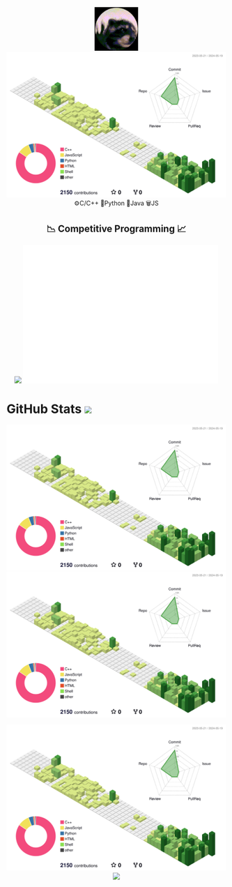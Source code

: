 <div align="center">
  	<img src="/experiment/giphy.gif" alt="Hi" width="100" />
	<div align="center">

<picture>
  <source media="(prefers-color-scheme: dark)" srcset="https://readme-typing-svg.demolab.com?font=Fira+Code&weight=900&size=25&pause=1000&color=0EF7F4&center=true&vCenter=true&random=false&width=435&lines=An+Engineer;I+write+Bugs!;Explore+What+I've+Build;They+say+I'm+Introvert">
  <source media="(prefers-color-scheme: light)" srcset="https://readme-typing-svg.demolab.com?font=Fira+Code&weight=900&size=21&pause=1000&color=34F700&center=true&vCenter=true&random=false&width=435&lines=An+Engineer;I+write+Bugs!;Explore+What+I've+Build;They+say+I'm+Introvert">
  <img alt="GitHub Profile Image" src="/profile-3d-contrib/profile-green-animate.svg">
</picture>
</div>
	<div> ⚙️C/C++  🐍Python  👾Java  🗑️JS </div>

</div>
<div align="center"><b><h2>📉 Competitive Programming 📈</h2></b></div>
<p align="middle">
   <a href="https://leetcode.com/u/raoxaman/" target="_blank" rel="noopener noreferrer">
<img height="315em" src="https://leetcard.jacoblin.cool/raoxaman?theme=dark&font=Duru%20Sans&ext=contest&border=0&radius=13" /></a>
	   <a href="https://codeforces.com/profile/amanloves69" target="_blank" rel="noopener noreferrer">
<img height="317em" src="https://raw.githubusercontent.com/amanraox/cp-statistics/main/output/light_card.svg#gh-dark-mode-only" /></a>

</p>

<!--
<img height="317em" src="https://raw.githubusercontent.com/amanraox/cp-statistics/main/output/light_card.svg#gh-dark-mode-only" />
<p style="width: 300px;">
<picture>
  <source media="(prefers-color-scheme: dark)" srcset="https://leetcard.jacoblin.cool/raoxaman?theme=light&font=Karma&ext=contest">
</picture>

<picture>
  <source media="(prefers-color-scheme: dark)" srcset="https://raw.githubusercontent.com/sudiptob2/cf-stats/main/output/light_card.svg">
  <img alt="GitHub Profile Image" src="https://raw.githubusercontent.com/sudiptob2/cf-stats/main/output/light_card.svg" width="400">
</picture>
<picture>
  <source media="(prefers-color-scheme: dark)" srcset="https://raw.githubusercontent.com/sudiptob2/cf-stats/main/output/light_card.svg">
  <img alt="GitHub Profile Image" src="https://skillicons.dev/icons?i=java,nodejs&theme=light">
</picture>
</p>
-->


# GitHub Stats <img src = "https://media2.giphy.com/media/MIGbtLZoVjbl0bYbAd/giphy.gif?cid=ecf05e47aesxaltjbkcl14elm14io1ph1oj1i3buk2388c21&rid=giphy.gif&ct=s" width =40px>
<picture>
  <source media="(prefers-color-scheme: dark)" srcset="/profile-3d-contrib/profile-night-green.svg">
  <source media="(prefers-color-scheme: light)" srcset="/profile-3d-contrib/profile-green-animate.svg">
  <img alt="GitHub Profile Image" src="/profile-3d-contrib/profile-green-animate.svg">
</picture>
 <!-- <img src="/profile-3d-contrib/profile-green-animate.svg" alt="Hi" /> 
 rel="noopener noreferrer"
 -->
 
 <div align="center">
 <picture>
  <source media="(prefers-color-scheme: dark)" srcset="http://github-profile-summary-cards.vercel.app/api/cards/profile-details?username=amanraox&theme=2077">
  <source media="(prefers-color-scheme: light)" srcset="http://github-profile-summary-cards.vercel.app/api/cards/profile-details?username=amanraox&theme=github">
  <img alt="GitHub Profile Image" src="/profile-3d-contrib/profile-green-animate.svg">
</picture>
 </div>
 <!--
<div style="width: 50%; margin: 0 auto;">
            <picture>
                <source media="(prefers-color-scheme: dark)" srcset="https://leetcard.jacoblin.cool/raoxaman?theme=dark">
  		<source media="(prefers-color-scheme: light)" srcset="https://leetcard.jacoblin.cool/raoxaman?theme=light">
                <img src="image1-light.jpg" alt="Image 1" style="width: 100%; height: auto;">
            </picture>
</div>
<div style="width: 50%; margin-left: auto;">
            <picture>
                <source media="(prefers-color-scheme: dark)" srcset="/asset/spotifyd.svg">
  		<source media="(prefers-color-scheme: light)" srcset="/asset/spotifyd.svg">
                <img src="image2-light.jpg" alt="Image 2" style="width: 100%; height: auto;">
            </picture>
</div>				-->

<p align="middle">
   <a href="https://open.spotify.com/album/3pFzzo6Z1oD7qaxk4DBJpY?si=KhZeMgEORZivgn9SKuw8eQ" target="_blank" rel="noopener noreferrer">
	  <picture>
  <source media="(prefers-color-scheme: light)" srcset="/asset/spotifyl.svg">
		  <source media="(prefers-color-scheme: dark)" srcset="/asset/spotifyd.svg">
  <img alt="GitHub Profile Image" src="/profile-3d-contrib/profile-green-animate.svg">
</picture>
  </a>
<picture>
  <source media="(prefers-color-scheme: light)" srcset="https://readme-jokes.vercel.app/api?bgColor=%23ffffff&textColor=%23ffffff&aColor=%2300ff1a&borderColor=%2300f2ff">
	<source media="(prefers-color-scheme: dark)" srcset="https://readme-jokes.vercel.app/api?bgColor=%23000000&textColor=%23ffffff&aColor=%2300ff1a&borderColor=%2300f2ff">
<img src="https://readme-jokes.vercel.app/api?bgColor=%23ffffff&textColor=%23ffffff&aColor=%2300ff1a&borderColor=%2300f2ff"style="vertical-align: middle;" />
</picture>
</p>
